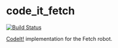 # code_it_fetch
[![Build Status](https://travis-ci.org/hcrlab/code_it_fetch.svg?branch=indigo-devel)](https://travis-ci.org/hcrlab/code_it_fetch)

[CodeIt!](https://github.com/hcrlab/code_it) implementation for the Fetch robot.
